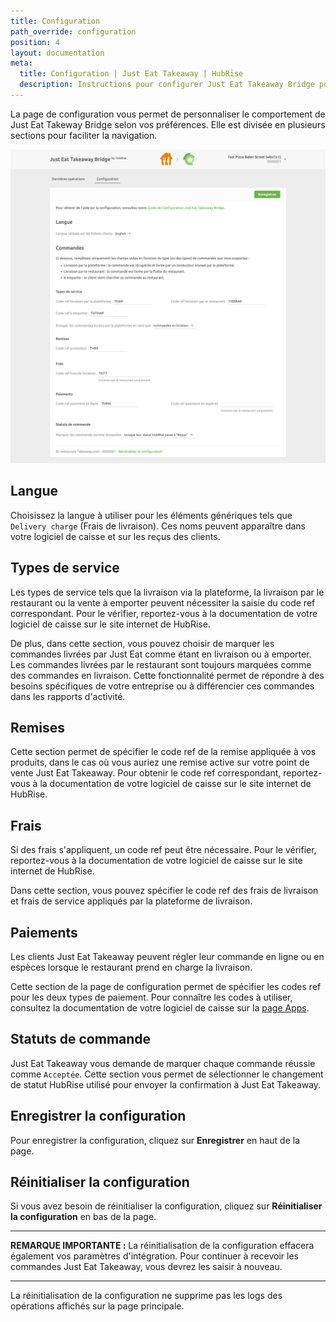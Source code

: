 ```yaml
---
title: Configuration
path_override: configuration
position: 4
layout: documentation
meta:
  title: Configuration | Just Eat Takeaway | HubRise
  description: Instructions pour configurer Just Eat Takeaway Bridge pour qu'il fonctionne parfaitement avec les plateformes Just Eat Takeaway et votre logiciel de caisse ou autres apps connectées à HubRise. La configuration est simple.
---
```


La page de configuration vous permet de personnaliser le comportement de Just Eat Takeway Bridge selon vos préférences.
Elle est divisée en plusieurs sections pour faciliter la navigation.

![Page de configuration de Just Eat Takeaway Bridge](./images/002-jet-configuration-page.png)

## Langue

Choisissez la langue à utiliser pour les éléments génériques tels que `Delivery charge` (Frais de livraison). Ces noms peuvent apparaître dans votre logiciel de caisse et sur les reçus des clients.

## Types de service

Les types de service tels que la livraison via la plateforme, la livraison par le restaurant ou la vente à emporter peuvent nécessiter la saisie du code ref correspondant. Pour le vérifier, reportez-vous à la documentation de votre logiciel de caisse sur le site internet de HubRise.

De plus, dans cette section, vous pouvez choisir de marquer les commandes livrées par Just Eat comme étant en livraison ou à emporter. Les commandes livrées par le restaurant sont toujours marquées comme des commandes en livraison. Cette fonctionnalité permet de répondre à des besoins spécifiques de votre entreprise ou à différencier ces commandes dans les rapports d'activité.

## Remises

Cette section permet de spécifier le code ref de la remise appliquée à vos produits, dans le cas où vous auriez une remise active sur votre point de vente Just Eat Takeaway. Pour obtenir le code ref correspondant, reportez-vous à la documentation de votre logiciel de caisse sur le site internet de HubRise.

## Frais

Si des frais s'appliquent, un code ref peut être nécessaire. Pour le vérifier, reportez-vous à la documentation de votre logiciel de caisse sur le site internet de HubRise.

Dans cette section, vous pouvez spécifier le code ref des frais de livraison et frais de service appliqués par la plateforme de livraison.

## Paiements

Les clients Just Eat Takeaway peuvent régler leur commande en ligne ou en espèces lorsque le restaurant prend en charge la livraison.

Cette section de la page de configuration permet de spécifier les codes ref pour les deux types de paiement. Pour connaître les codes à utiliser, consultez la documentation de votre logiciel de caisse sur la [page Apps](/apps).

## Statuts de commande

Just Eat Takeaway vous demande de marquer chaque commande réussie comme `Acceptée`. Cette section vous permet de sélectionner le changement de statut HubRise utilisé pour envoyer la confirmation à Just Eat Takeaway.

## Enregistrer la configuration

Pour enregistrer la configuration, cliquez sur **Enregistrer** en haut de la page.

## Réinitialiser la configuration

Si vous avez besoin de réinitialiser la configuration, cliquez sur **Réinitialiser la configuration** en bas de la page.

---

**REMARQUE IMPORTANTE :** La réinitialisation de la configuration effacera également vos paramètres d'intégration. Pour continuer à recevoir les commandes Just Eat Takeaway, vous devrez les saisir à nouveau.

---

La réinitialisation de la configuration ne supprime pas les logs des opérations affichés sur la page principale.
